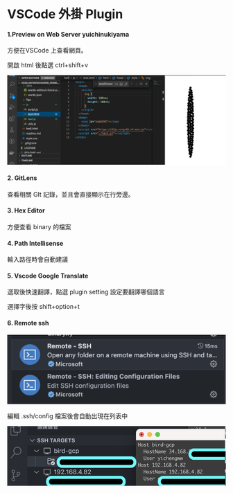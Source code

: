 # VSCode 外掛 Plugin

#### 1.Preview on Web Server yuichinukiyama

方便在VSCode 上查看網頁。

&#x20;開啟 html 後點選 ctrl+shift+v

![](<../.gitbook/assets/截圖 2020-10-23 上午9.58.24.png>)

#### 2. GitLens

查看相關 GIt 記錄，並且會直接顯示在行旁邊。

#### 3. Hex Editor

方便查看 binary 的檔案

#### 4. Path Intellisense

輸入路徑時會自動建議

#### 5. Vscode Google Translate

選取後快速翻譯，點選 plugin setting 設定要翻譯哪個語言

選擇字後按 shift+option+t

#### 6. Remote ssh

![](<../.gitbook/assets/截圖 2022-10-18 上午10.16.24.png>)

編輯 .ssh/config 檔案後會自動出現在列表中

![](../.gitbook/assets/fdsfsdfsdf.png)

